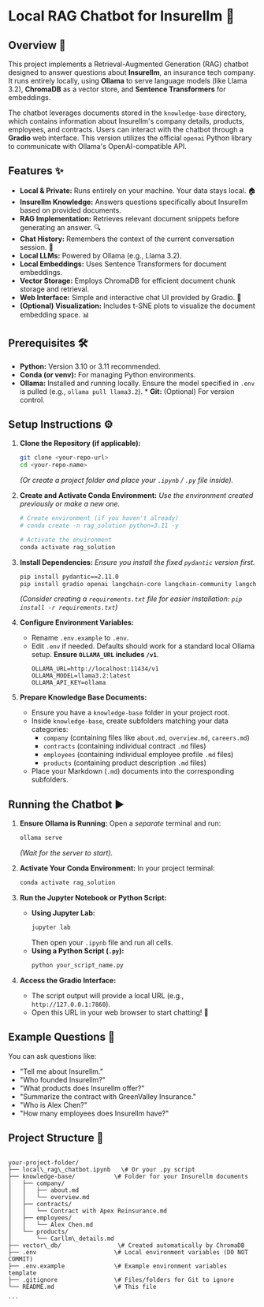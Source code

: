 # Local RAG Chatbot for Insurellm 🤖

## Overview 📝

This project implements a Retrieval-Augmented Generation (RAG) chatbot designed to answer questions about **Insurellm**, an insurance tech company. It runs entirely locally, using **Ollama** to serve language models (like Llama 3.2), **ChromaDB** as a vector store, and **Sentence Transformers** for embeddings.

The chatbot leverages documents stored in the `knowledge-base` directory, which contains information about Insurellm's company details, products, employees, and contracts. Users can interact with the chatbot through a **Gradio** web interface. This version utilizes the official `openai` Python library to communicate with Ollama's OpenAI-compatible API.

## Features ✨

* **Local & Private:** Runs entirely on your machine. Your data stays local. 🏠
* **Insurellm Knowledge:** Answers questions specifically about Insurellm based on provided documents.
* **RAG Implementation:** Retrieves relevant document snippets before generating an answer. 🔍
* **Chat History:** Remembers the context of the current conversation session. 🧠
* **Local LLMs:** Powered by Ollama (e.g., Llama 3.2).
* **Local Embeddings:** Uses Sentence Transformers for document embeddings.
* **Vector Storage:** Employs ChromaDB for efficient document chunk storage and retrieval.
* **Web Interface:** Simple and interactive chat UI provided by Gradio. 💬
* **(Optional) Visualization:** Includes t-SNE plots to visualize the document embedding space. 📊

## Prerequisites 🛠️

* **Python:** Version 3.10 or 3.11 recommended.
* **Conda (or venv):** For managing Python environments.
* **Ollama:** Installed and running locally. Ensure the model specified in `.env` is pulled (e.g., `ollama pull llama3.2`). * **Git:** (Optional) For version control.

## Setup Instructions ⚙️

1.  **Clone the Repository (if applicable):**
    ```bash
    git clone <your-repo-url>
    cd <your-repo-name>
    ```
    *(Or create a project folder and place your `.ipynb` / `.py` file inside).*

2.  **Create and Activate Conda Environment:**
    *Use the environment created previously or make a new one.*
    ```bash
    # Create environment (if you haven't already)
    # conda create -n rag_solution python=3.11 -y 
    
    # Activate the environment
    conda activate rag_solution 
    ```

3.  **Install Dependencies:**
    *Ensure you install the fixed `pydantic` version first.*
    ```bash
    pip install pydantic==2.11.0
    pip install gradio openai langchain-core langchain-community langchain-text-splitters langchain-chroma chromadb sentence-transformers huggingface-hub scikit-learn plotly numpy python-dotenv ipykernel ipywidgets
    ```
    *(Consider creating a `requirements.txt` file for easier installation: `pip install -r requirements.txt`)*

4.  **Configure Environment Variables:**
    * Rename `.env.example` to `.env`.
    * Edit `.env` if needed. Defaults should work for a standard local Ollama setup. **Ensure `OLLAMA_URL` includes `/v1`**.
        ```dotenv
        OLLAMA_URL=http://localhost:11434/v1
        OLLAMA_MODEL=llama3.2:latest 
        OLLAMA_API_KEY=ollama 
        ```

5.  **Prepare Knowledge Base Documents:**
    * Ensure you have a `knowledge-base` folder in your project root.
    * Inside `knowledge-base`, create subfolders matching your data categories:
        * `company` (containing files like `about.md`, `overview.md`, `careers.md`)
        * `contracts` (containing individual contract `.md` files)
        * `employees` (containing individual employee profile `.md` files)
        * `products` (containing product description `.md` files)
    * Place your Markdown (`.md`) documents into the corresponding subfolders. 
## Running the Chatbot ▶️

1.  **Ensure Ollama is Running:**
    Open a *separate* terminal and run:
    ```bash
    ollama serve
    ```
    *(Wait for the server to start).*

2.  **Activate Your Conda Environment:**
    In your project terminal:
    ```bash
    conda activate rag_solution
    ```

3.  **Run the Jupyter Notebook or Python Script:**
    * **Using Jupyter Lab:**
        ```bash
        jupyter lab
        ```
        Then open your `.ipynb` file and run all cells.
    * **Using a Python Script (`.py`):**
        ```bash
        python your_script_name.py 
        ```

4.  **Access the Gradio Interface:**
    * The script output will provide a local URL (e.g., `http://127.0.0.1:7860`).
    * Open this URL in your web browser to start chatting! 🎉

## Example Questions 🤔

You can ask questions like:

* "Tell me about Insurellm."
* "Who founded Insurellm?"
* "What products does Insurellm offer?"
* "Summarize the contract with GreenValley Insurance."
* "Who is Alex Chen?"
* "How many employees does Insurellm have?"

## Project Structure 📁

````

your-project-folder/
├── local\_rag\_chatbot.ipynb   \# Or your .py script
├── knowledge-base/           \# Folder for your Insurellm documents
│   ├── company/
│   │   ├── about.md
│   │   └── overview.md
│   ├── contracts/
│   │   └── Contract with Apex Reinsurance.md
│   ├── employees/
│   │   └── Alex Chen.md
│   └── products/
│       └── Carllm\_details.md
├── vector\_db/                \# Created automatically by ChromaDB
├── .env                      \# Local environment variables (DO NOT COMMIT)
├── .env.example              \# Example environment variables template
├── .gitignore                \# Files/folders for Git to ignore
└── README.md                 \# This file

```
